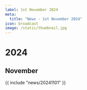 ```yaml
---
label: 1st November 2024
meta:
  title: "News - 1st November 2024"
icon: broadcast
image: /static/thumbnail.jpg
---
```


# 2024
## November

{{ include "news/20241101" }}